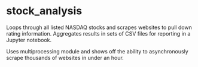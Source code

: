 # stock_analysis

Loops through all listed NASDAQ stocks and scrapes websites to pull down rating information.  Aggregates results in sets of CSV files for reporting in a Jupyter notebook.

Uses multiprocessing module and shows off the ability to asynchronously scrape thousands of websites in under an hour.
